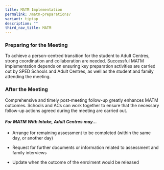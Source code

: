 ```yaml
---
title: MATM Implementation
permalink: /matm-preparations/
variant: tiptap
description: ""
third_nav_title: MATM
---
```

<h3><strong>Preparing for the Meeting</strong></h3>
<p>To achieve a person-centred transition for the student to Adult Centres,
strong coordination and collaboration are needed. Successful MATM implementation
depends on ensuring key preparation activities are carried out by SPED
Schools and Adult Centres, as well as the student and family attending
the meeting.</p>
<p></p>
<h3><strong>After the Meeting</strong></h3>
<p>Comprehensive and timely post-meeting follow-up greatly enhances MATM
outcomes. Schools and ACs can work together to ensure that the necessary
follow-up actions agreed during the meeting are carried out.</p>
<p></p>
<h4><em>For MATM With Intake, Adult Centres may...</em></h4>
<ul data-tight="true" class="tight">
<li>
<p>Arrange for remaining assessment to be completed (within the same day,
or another day)</p>
</li>
<li>
<p>Request for further documents or information related to assessment and
family interviews</p>
</li>
<li>
<p>Update when the outcome of the enrolment would be released</p>
</li>
</ul>
<p></p>
<h3></h3>
<p></p>
<p></p>
<p></p>
<p></p>